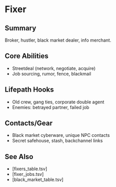 # Fixer

## Summary
Broker, hustler, black market dealer, info merchant.

## Core Abilities
- Streetdeal (network, negotiate, acquire)
- Job sourcing, rumor, fence, blackmail

## Lifepath Hooks
- Old crew, gang ties, corporate double agent
- Enemies: betrayed partner, failed job

## Contacts/Gear
- Black market cyberware, unique NPC contacts
- Secret safehouse, stash, backchannel links

## See Also
- [fixers_table.tsv]
- [fixer_jobs.tsv]
- [black_market_table.tsv]
